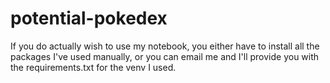 # potential-pokedex
If you do actually wish to use my notebook, you either have to install all the packages I've used manually, or you can email me and I'll provide you with the requirements.txt for the venv I used.
